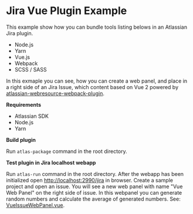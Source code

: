 # Jira Vue Plugin Example
This example show how you can bundle tools listing belows in an Atlassian Jira plugin.

 - Node.js
 - Yarn
 - Vue.js
 - Webpack
 - SCSS / SASS

In this exmaple you can see, how you can create a web panel, and place in a right side of an Jira Issue, which content based on Vue 2 powered by [atlassian-webresource-webpack-plugin](https://www.npmjs.com/package/atlassian-webresource-webpack-plugin).

**Requirements**

 - Atlassian SDK
 - Node.js
 - Yarn

**Build plugin**

Run `atlas-package` command in the root directory.

**Test plugin in Jira localhost webapp**

Run `atlas-run` command in the root directory. After the webapp has been initialized open [http://localhost:2990/jira](http://localhost:2990/jira) in browser. Create a sample project and open an issue.
You will see a new web panel with name "Vue Web Panel" on the right side of issue. In this webpanel you can generate random numbers and calculate the average of generated numbers. See: [VueIssueWebPanel.vue](https://github.com/latyika94/Jira-Vue-Plugin-Example/blob/master/src/main/resources/frontend/js/VueIssueWebPanel.vue).
